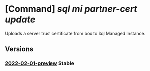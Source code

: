 # [Command] _sql mi partner-cert update_

Uploads a server trust certificate from box to Sql Managed Instance.

## Versions

### [2022-02-01-preview](/Resources/mgmt-plane/L3N1YnNjcmlwdGlvbnMve30vcmVzb3VyY2Vncm91cHMve30vcHJvdmlkZXJzL21pY3Jvc29mdC5zcWwvbWFuYWdlZGluc3RhbmNlcy97fS9zZXJ2ZXJ0cnVzdGNlcnRpZmljYXRlcy97fQ==/2022-02-01-preview.xml) **Stable**

<!-- mgmt-plane /subscriptions/{}/resourcegroups/{}/providers/microsoft.sql/managedinstances/{}/servertrustcertificates/{} 2022-02-01-preview -->
